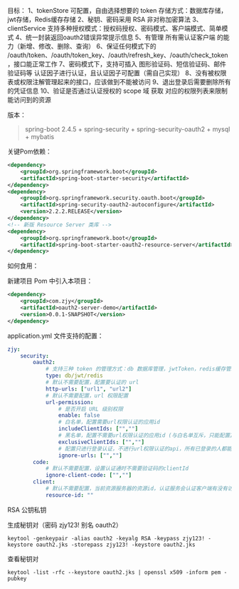 目标：
1、tokenStore 可配置，自由选择想要的 token 存储方式：数据库存储，jwt存储，Redis缓存存储
2、秘钥、密码采用 RSA 非对称加密算法
3、clientService 支持多种授权模式：授权码授权、密码模式、客户端模式、简单模式
4、统一封装返回oauth2错误异常提示信息
5、有管理 所有需认证客户端 的能力（新增、修改、删除、查询）
6、保证任何模式下的 /oauth/token、/oauth/token_key、/oauth/refresh_key、/oauth/check_token，接口能正常工作
7、密码模式下，支持可插入 图形验证码、短信验证码、邮件验证码等 认证因子进行认证，且认证因子可配置（需自己实现）
8、没有被权限表或权限注解管理起来的接口，应该做到不能被访问
9、退出登录后需要删除所有的凭证信息
10、验证是否通过认证授权的 scope 域 获取 对应的权限列表来限制能访问到的资源



版本：

> spring-boot  2.4.5  + spring-security + spring-security-oauth2 + mysql + mybatis



关键Pom依赖：

```xml
<dependency>
    <groupId>org.springframework.boot</groupId>
    <artifactId>spring-boot-starter-security</artifactId>
</dependency>
<dependency>
    <groupId>org.springframework.security.oauth.boot</groupId>
    <artifactId>spring-security-oauth2-autoconfigure</artifactId>
    <version>2.2.2.RELEASE</version>
</dependency>
<!-- 新版 Resource Server 类库 -->
<dependency>
    <groupId>org.springframework.boot</groupId>
    <artifactId>spring-boot-starter-oauth2-resource-server</artifactId>
</dependency>
```



如何食用：

新建项目 Pom 中引入本项目：

```xml
<dependency>
	<groupId>com.zjy</groupId>
    <artifactId>oauth2-server-demo</artifactId>
    <version>0.0.1-SNAPSHOT</version>
</dependency>    
```



application.yml 文件支持的配置：

```yaml
zjy:
	security:
		oauth2:
			# 支持三种 token 的管理方式：db 数据库管理，jwtToken，redis缓存管理
			type: db/jwt/redis
			# 默认不需要配置，配置要认证的 url
			http-urls: ["url1", "url2"]
			# 默认不需要配置，url 权限配置
			url-permission: 
				# 是否开启 URL 级别权限
				enable: false
				# 白名单，配置需要url权限认证的应用id
				includeClientIds: ["",""]
				# 黑名单，配置不需要url权限认证的应用id (与白名单互斥，只能配置其中一个)
				exclusiveClientIds: ["",""]
				# 配置只进行登录认证，不进行url权限认证的api，所有已登录的人都能访问的api
				ignore-urls: ["",""]
		code:
			# 默认不需要配置，设置认证通时不需要验证码的clientId
			ignore-client-code: ["",""]
		client:
			# 默认不需要配置，当前资源服务器的资源id，认证服务会认证客户端有没有访问这个资源id的权限，有则可以访问当前服务
			resource-id: ""
```



RSA 公钥私钥

生成秘钥对（密码 zjy123!  别名 oauth2）

```shell
keytool -genkeypair -alias oauth2 -keyalg RSA -keypass zjy123! -keystore oauth2.jks -storepass zjy123! -keystore oauth2.jks
```

查看秘钥对

```shell
keytool -list -rfc --keystore oauth2.jks | openssl x509 -inform pem -pubkey
```

